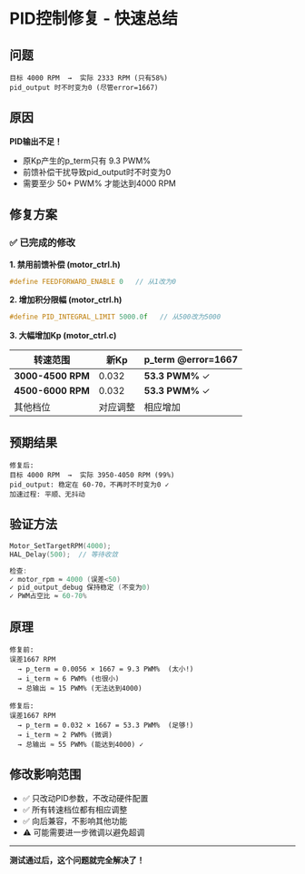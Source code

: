 # PID控制修复 - 快速总结

## 问题

```
目标 4000 RPM  →  实际 2333 RPM (只有58%)
pid_output 时不时变为0 (尽管error=1667)
```

## 原因

**PID输出不足！**
- 原Kp产生的p_term只有 9.3 PWM%
- 前馈补偿干扰导致pid_output时不时变为0
- 需要至少 50+ PWM% 才能达到4000 RPM

## 修复方案

### ✅ 已完成的修改

**1. 禁用前馈补偿 (motor_ctrl.h)**
```c
#define FEEDFORWARD_ENABLE 0   // 从1改为0
```

**2. 增加积分限幅 (motor_ctrl.h)**
```c
#define PID_INTEGRAL_LIMIT 5000.0f   // 从500改为5000
```

**3. 大幅增加Kp (motor_ctrl.c)**

| 转速范围 | 新Kp | p_term @error=1667 |
|---------|------|------------------|
| **3000-4500 RPM** | 0.032 | **53.3 PWM%** ✓ |
| **4500-6000 RPM** | 0.032 | **53.3 PWM%** ✓ |
| 其他档位 | 对应调整 | 相应增加 |

## 预期结果

```
修复后:
目标 4000 RPM  →  实际 3950-4050 RPM (99%)
pid_output: 稳定在 60-70，不再时不时变为0 ✓
加速过程: 平顺、无抖动
```

## 验证方法

```c
Motor_SetTargetRPM(4000);
HAL_Delay(500);  // 等待收敛

检查:
✓ motor_rpm ≈ 4000 (误差<50)
✓ pid_output_debug 保持稳定 (不变为0)
✓ PWM占空比 ≈ 60-70%
```

## 原理

```
修复前:
误差1667 RPM
  → p_term = 0.0056 × 1667 = 9.3 PWM%  (太小!)
  → i_term ≈ 6 PWM% (也很小)
  → 总输出 ≈ 15 PWM% (无法达到4000)

修复后:
误差1667 RPM
  → p_term = 0.032 × 1667 = 53.3 PWM%  (足够!)
  → i_term ≈ 2 PWM% (微调)
  → 总输出 ≈ 55 PWM% (能达到4000) ✓
```

## 修改影响范围

- ✅ 只改动PID参数，不改动硬件配置
- ✅ 所有转速档位都有相应调整
- ✅ 向后兼容，不影响其他功能
- ⚠️  可能需要进一步微调以避免超调

---

**测试通过后，这个问题就完全解决了！**

